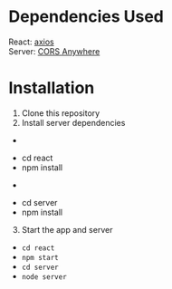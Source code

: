 # Dependencies Used
React: [axios](https://www.npmjs.com/package/axios)  
Server: [CORS Anywhere](https://www.npmjs.com/package/cors-anywhere)  

# Installation
1. Clone this repository
2. Install server dependencies
  * ```
  * cd react  
  * npm install
  * ```
  * cd server
  * npm install
3. Start the app and server
  * ```cd react```
  * ```npm start```
  * ```cd server```
  * ```node server```
